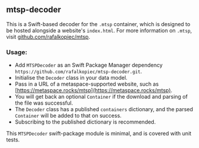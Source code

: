 ## mtsp-decoder

This is a Swift-based decoder for the `.mtsp` container, which is designed to be hosted alongside a website's `index.html`. 
For more information on `.mtsp`, visit [github.com/rafalkopiec/mtsp](https://github.com/rafalkopiec/mtsp).

### Usage:
- Add `MTSPDecoder` as an Swift Package Manager dependency `https://github.com/rafalkopiec/mtsp-decoder.git`.
- Initialise the `Decoder` class in your data model.
- Pass in a URL of a metaspace-supported website, such as [https://metaspace.rocks/mtsp](https://metaspace.rocks/mtsp).
- You will get back an optional `Container` if the download and parsing of the file was successful.
- The `Decoder` class has a published `containers` dictionary, and the parsed `Container` will be added to that on success.
- Subscribing to the published dictionary is recommended.

This `MTSPDecoder` swift-package module is minimal, and is covered with unit tests.
